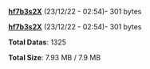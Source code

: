[**hf7b3s2X**](/data/hf7b3s2X.txt) (23/12/22 - 02:54)- 301 bytes

[**hf7b3s2X**](/data/hf7b3s2X.txt) (23/12/22 - 02:54)- 301 bytes

**Total Datas**: 1325

**Total Size**: 7.93 MB / 7.9 MB